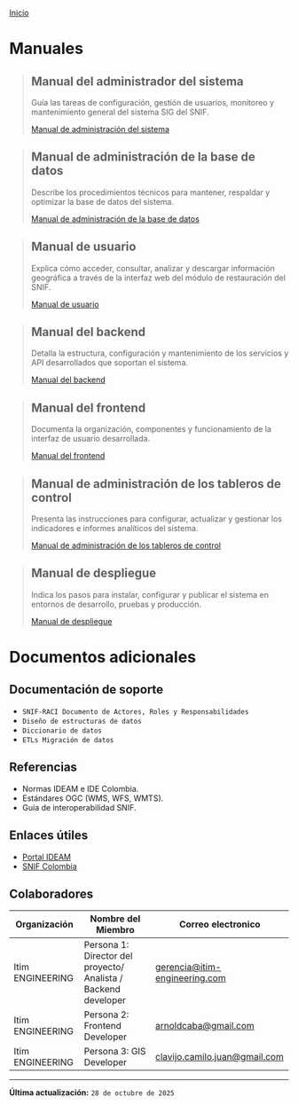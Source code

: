 [Inicio](/README.md)

# Manuales

> ## Manual del administrador del sistema
>
> Guía las tareas de configuración, gestión de usuarios, monitoreo y mantenimiento general del sistema SIG del SNIF.
>
> [Manual de administración del sistema](../manuales/instalacion.md)

> ## Manual de administración de la base de datos
>
> Describe los procedimientos técnicos para mantener, respaldar y optimizar la base de datos del sistema.
>
> [Manual de administración de la base de datos](../manuales/instalacion.md)

> ## Manual de usuario
>
> Explica cómo acceder, consultar, analizar y descargar información geográfica a través de la interfaz web del módulo de restauración del SNIF.
>
> [Manual de usuario](../manuales/instalacion.md)

> ## Manual del backend
>
> Detalla la estructura, configuración y mantenimiento de los servicios y API desarrollados que soportan el sistema.
>
> [Manual del backend](../manuales/instalacion.md)

> ## Manual del frontend
>
> Documenta la organización, componentes y funcionamiento de la interfaz de usuario desarrollada.
>
> [Manual del frontend](../manuales/instalacion.md)

> ## Manual de administración de los tableros de control
>
> Presenta las instrucciones para configurar, actualizar y gestionar los indicadores e informes analíticos del sistema.
>
> [Manual de administración de los tableros de control](../manuales/instalacion.md)

> ## Manual de despliegue
>
> Indica los pasos para instalar, configurar y publicar el sistema en entornos de desarrollo, pruebas y producción.
>
> [Manual de despliegue](../manuales/instalacion.md)

# Documentos adicionales

## Documentación de soporte

- `SNIF-RACI Documento de Actores, Roles y Responsabilidades`
- `Diseño de estructuras de datos`
- `Diccionario de datos`
- `ETLs Migración de datos`

## Referencias

- Normas IDEAM e IDE Colombia.
- Estándares OGC (WMS, WFS, WMTS).
- Guía de interoperabilidad SNIF.

## Enlaces útiles

- [Portal IDEAM](https://www.ideam.gov.co)
- [SNIF Colombia](https://snif.ideam.gov.co)

## Colaboradores

| Organización     | Nombre del Miembro                                             | Correo electronico            |
| ---------------- | -------------------------------------------------------------- | ----------------------------- |
| Itim ENGINEERING | Persona 1: Director del proyecto/ Analista / Backend developer | gerencia@itim-engineering.com |
| Itim ENGINEERING | Persona 2: Frontend Developer                                  | arnoldcaba@gmail.com          |
| Itim ENGINEERING | Persona 3: GIS Developer                                       | clavijo.camilo.juan@gmail.com |

---

**Última actualización:** `28 de octubre de 2025`
